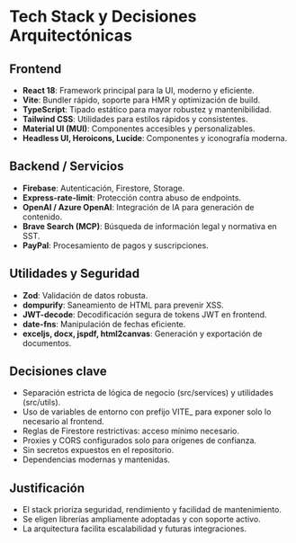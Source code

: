 # Tech Stack y Decisiones Arquitectónicas

## Frontend

- **React 18**: Framework principal para la UI, moderno y eficiente.
- **Vite**: Bundler rápido, soporte para HMR y optimización de build.
- **TypeScript**: Tipado estático para mayor robustez y mantenibilidad.
- **Tailwind CSS**: Utilidades para estilos rápidos y consistentes.
- **Material UI (MUI)**: Componentes accesibles y personalizables.
- **Headless UI, Heroicons, Lucide**: Componentes y iconografía moderna.

## Backend / Servicios

- **Firebase**: Autenticación, Firestore, Storage.
- **Express-rate-limit**: Protección contra abuso de endpoints.
- **OpenAI / Azure OpenAI**: Integración de IA para generación de contenido.
- **Brave Search (MCP)**: Búsqueda de información legal y normativa en SST.
- **PayPal**: Procesamiento de pagos y suscripciones.

## Utilidades y Seguridad

- **Zod**: Validación de datos robusta.
- **dompurify**: Saneamiento de HTML para prevenir XSS.
- **JWT-decode**: Decodificación segura de tokens JWT en frontend.
- **date-fns**: Manipulación de fechas eficiente.
- **exceljs, docx, jspdf, html2canvas**: Generación y exportación de documentos.

## Decisiones clave

- Separación estricta de lógica de negocio (src/services) y utilidades (src/utils).
- Uso de variables de entorno con prefijo VITE_ para exponer solo lo necesario al frontend.
- Reglas de Firestore restrictivas: acceso mínimo necesario.
- Proxies y CORS configurados solo para orígenes de confianza.
- Sin secretos expuestos en el repositorio.
- Dependencias modernas y mantenidas.

## Justificación

- El stack prioriza seguridad, rendimiento y facilidad de mantenimiento.
- Se eligen librerías ampliamente adoptadas y con soporte activo.
- La arquitectura facilita escalabilidad y futuras integraciones.
